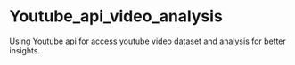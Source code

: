 # Youtube_api_video_analysis
Using Youtube api for access youtube video dataset and analysis for better insights.
